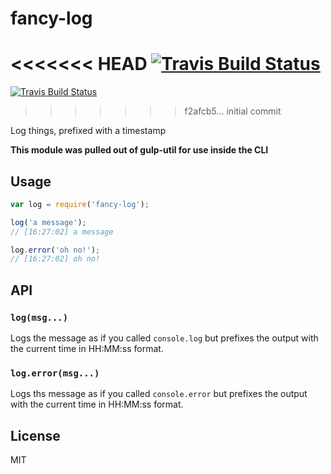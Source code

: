 # fancy-log

<<<<<<< HEAD
[![Travis Build Status](https://img.shields.io/travis/js-cli/fancy-log.svg?branch=master&label=travis&style=flat-square)](https://travis-ci.org/js-cli/fancy-log)
=======
[![Travis Build Status](https://img.shields.io/travis/phated/fancy-log.svg?branch=master&label=travis&style=flat-square)](https://travis-ci.org/phated/fancy-log)
>>>>>>> f2afcb5... initial commit

Log things, prefixed with a timestamp

__This module was pulled out of gulp-util for use inside the CLI__

## Usage

```js
var log = require('fancy-log');

log('a message');
// [16:27:02] a message

log.error('oh no!');
// [16:27:02] oh no!
```

## API

### `log(msg...)`

Logs the message as if you called `console.log` but prefixes the output with the
current time in HH:MM:ss format.

### `log.error(msg...)`

Logs ths message as if you called `console.error` but prefixes the output with the
current time in HH:MM:ss format.

## License

MIT

